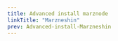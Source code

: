 ```yaml
---
title: Advanced install marznode 
linkTitle: "Marzneshin"
prev: Advanced-install-Marzneshin
---
```



